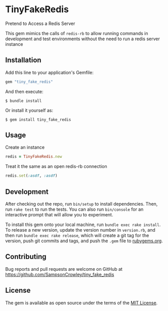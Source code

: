# TinyFakeRedis

Pretend to Access a Redis Server

This gem mimics the calls of `redis-rb` to allow running commands in development and test environments without the need to run a redis server instance

## Installation

Add this line to your application's Gemfile:

```ruby
gem "tiny_fake_redis"
```

And then execute:

    $ bundle install

Or install it yourself as:

    $ gem install tiny_fake_redis

## Usage
Create an instance

```ruby
redis = TinyFakeRedis.new
```

Treat it the same as an open redis-rb connection

```ruby
redis.set(:asdf, :asdf)
```
## Development

After checking out the repo, run `bin/setup` to install dependencies. Then, run `rake test` to run the tests. You can also run `bin/console` for an interactive prompt that will allow you to experiment.

To install this gem onto your local machine, run `bundle exec rake install`. To release a new version, update the version number in `version.rb`, and then run `bundle exec rake release`, which will create a git tag for the version, push git commits and tags, and push the `.gem` file to [rubygems.org](https://rubygems.org).

## Contributing

Bug reports and pull requests are welcome on GitHub at https://github.com/SampsonCrowley/tiny_fake_redis


## License

The gem is available as open source under the terms of the [MIT License](https://opensource.org/licenses/MIT).
